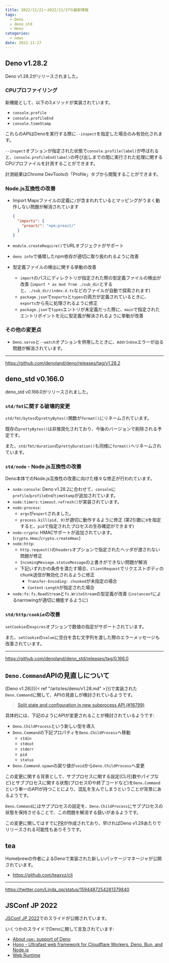 ```yaml
---
title: 2022/11/21〜2022/11/27の最新情報
tags:
  - Deno
  - deno_std
  - Hono
categories:
  - news
date: 2022-11-27
---
```


## Deno v1.28.2

Deno v1.28.2がリリースされました。

### CPUプロファイリング

新機能として、以下の3メソッドが実装されています。

- `console.profile`
- `console.profileEnd`
- `console.timeStamp`

これらのAPIはDenoを実行する際に`--inspect`を指定した場合のみ有効化されます。

`--inspect`オプションが指定された状態で`console.profile(label)`が呼ばれると、`console.profileEnd(label)`の呼び出しまでの間に実行された処理に関するCPUプロファイルを計測することができます。

計測結果はChrome DevToolsの「Profile」タブから閲覧することができます。

### Node.js互換性の改善

- Import Mapsファイルの定義に`/`が含まれれているとマッピングがうまく動作しない問題が解消されています
    
  ```json
  {
    "imports": {
      "preact/": "npm:preact/"
    }
  }
  ```
- `module.createRequire()`でURLオブジェクトがサポート
- `deno info`で循環したnpm依存が適切に取り扱われるように改善
- 型定義ファイルの検出に関する挙動の改善
  - `import`のパスにディレクトリが指定された際の型定義ファイルの検出が改善 (`import * as mod from ./sub_dir`とすると、`./sub_dir/index.d.ts`などのファイルが自動で探索されます)
  - `package.json`で`exports`と`types`の両方が定義されているときに、`exports`から先に処理されるように修正
  - `package.json`で`types`エントリが未定義だった際に、`main`で指定されたエントリポイントを元に型定義が解決されるように挙動が改善

### その他の変更点

- `Deno.serve`と`--watch`オプションを併用したときに、`AddrInUse`エラーが出る問題が解消されています。

---

https://github.com/denoland/deno/releases/tag/v1.28.2

## deno_std v0.166.0

deno_std v0.166.0がリリースされました。

### `std/fmt`に関する破壊的変更

`std/fmt/bytes`の`prettyBytes()`関数が`format()`にリネームされています。

既存の`prettyBytes()`は非推奨化されており、今後のバージョンで削除される予定です。

また、`std/fmt/duration`の`prettyDuration()`も同様に`format()`へリネームされています。

### `std/node` - Node.js互換性の改善

Deno本体でのNode.js互換性の改善に向けた様々な修正が行われています。

- `node:console`: Deno v1.28.2に合わせて、`console`に`profile`/`profileEnd`/`timeStamp`が追加されています。
- `node:timers`: `timeout.refresh()`が実装されています。
- `node:process`:
  - `argv`が`export`されました。
  - `process.kill(pid, 0)`が適切に動作するように修正 (第2引数に`0`を指定すると、`pid`で指定されたプロセスの生存確認ができます)
- `node:crypto`: HMACサポートが追加されています。 (`crypto.Hmac`/`crypto.createHmac`)
- `node:http`:
  - `http.request()`の`headers`オプションで指定されたヘッダが渡されない問題が修正
  - `IncomingMessage.statusMessage`の上書きができない問題が解消
  - 下記いずれかの条件を満たす場合、`ClientRequest`でリクエストボディのchunk送信が無効化されるように修正
      - `Transfer-Encoding: chunked`が未指定の場合
      - `Content-Length`が指定された場合
- `node:fs`: `fs.ReadStream`と`fs.WriteStream`の型定義が改善 (`instanceof`によるnarrowingが適切に機能するように)

### `std/http/cookie`の改善

`setCookie`の`expires`オプションで数値の指定がサポートされています。

また、`setCookie`の`value`に空白を含む文字列を渡した際のエラーメッセージも改善されています。

---

https://github.com/denoland/deno_std/releases/tag/0.166.0

## `Deno.Command`APIの見直しについて

[Deno v1.28]({{< ref "/articles/deno/v1.28.md" >}})で実装された`Deno.Command`に関して、APIの見直しが検討されているようです。

> [Split state and configuration in new subprocess API (#16799)](https://github.com/denoland/deno/issues/16799)

具体的には、下記のようにAPIが変更されることが検討されているようです:

* `Deno.ChildProcess`という新しい型を導入
* `Deno.Command`の下記プロパティを`Deno.ChildProcess`へ移動
  * `stdin`
  * `stdout`
  * `stderr`
  * `pid`
  * `status`
* `Deno.Command.spawn`の戻り値が`void`から`Deno.ChildProcess`へ変更

この変更に関する背景として、サブプロセスに関する設定(CLI引数やパイプなど)とサブプロセスに関する状態(プロセスIDや終了コードなど)を`Deno.Command`という単一のAPIが持つことにより、混乱を生んでしまうということが背景にあるようです。

`Deno.Command`にはサブプロセスの設定を、`Deno.ChildProcess`にサブプロセスの状態を保持させることで、この問題を解消する狙いがあるようです。

この変更に関してはすでに[PR](https://github.com/denoland/deno/pull/16812)が作成されており、早ければDeno v1.29あたりでリリースされる可能性もありそうです。

## tea

Homebrewの作者によるDenoで実装された新しいパッケージマネージャが公開されています。

* https://github.com/teaxyz/cli

---

https://twitter.com/Linda_pp/status/1594487254281379840

## JSConf JP 2022

[JSConf JP 2022](https://jsconf.jp/2022/)でのスライドが公開されています。

いくつかのスライドでDenoに関して言及されています:

- [About `npm:` support of Deno](https://kt3k.github.io/talk_jsconfjp_2022/)
- [Hono - Ultrafast web framework for Cloudflare Workers, Deno, Bun, and Node.js](https://speakerdeck.com/yusukebe/hono-ultrafast-web-framework-for-cloudflare-workers-deno-bun-and-node-dot-js)
- [Web Runtime](https://speakerdeck.com/dynamis/web-runtime)
